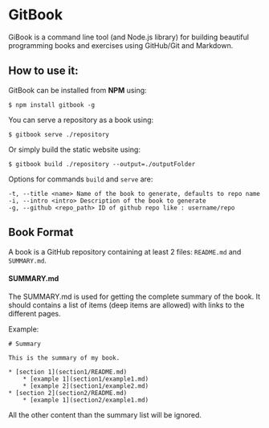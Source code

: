 GitBook
=======

GiBook is a command line tool (and Node.js library) for building beautiful programming books and exercises using GitHub/Git and Markdown.

## How to use it:

GitBook can be installed from **NPM** using:

```
$ npm install gitbook -g
```

You can serve a repository as a book using:

```
$ gitbook serve ./repository
```

Or simply build the static website using:

```
$ gitbook build ./repository --output=./outputFolder
```

Options for commands `build` and `serve` are:

```
-t, --title <name> Name of the book to generate, defaults to repo name
-i, --intro <intro> Description of the book to generate
-g, --github <repo_path> ID of github repo like : username/repo
```

## Book Format

A book is a GitHub repository containing at least 2 files: `README.md` and `SUMMARY.md`.

#### SUMMARY.md

The SUMMARY.md is used for getting the complete summary of the book. It should contains a list of items (deep items are allowed) with links to the different pages.

Example:

```
# Summary

This is the summary of my book.

* [section 1](section1/README.md)
    * [example 1](section1/example1.md)
    * [example 2](section1/example2.md)
* [section 2](section2/README.md)
    * [example 1](section2/example1.md)
```

All the other content than the summary list will be ignored.

